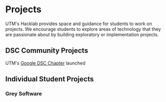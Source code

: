 # Projects

UTM's Hacklab provides space and guidance for students to work on projects. We encourage students to explore areas of technology that they are passionate about by building exploratory or implementation projects. 

## DSC Community Projects

UTM's [Google DSC Chapter](https://utm.developerstudentclubs.ca/) launched 

## Individual Student Projects

### Grey Software